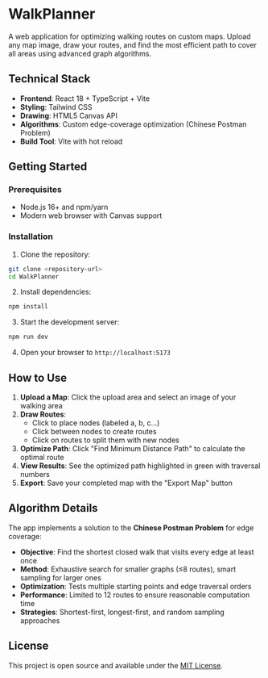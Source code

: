 # WalkPlanner

A web application for optimizing walking routes on custom maps. Upload any map image, draw your routes, and find the most efficient path to cover all areas using advanced graph algorithms.


## Technical Stack

- **Frontend**: React 18 + TypeScript + Vite
- **Styling**: Tailwind CSS
- **Drawing**: HTML5 Canvas API
- **Algorithms**: Custom edge-coverage optimization (Chinese Postman Problem)
- **Build Tool**: Vite with hot reload

## Getting Started

### Prerequisites

- Node.js 16+ and npm/yarn
- Modern web browser with Canvas support

### Installation

1. Clone the repository:
```bash
git clone <repository-url>
cd WalkPlanner
```

2. Install dependencies:
```bash
npm install
```

3. Start the development server:
```bash
npm run dev
```

4. Open your browser to `http://localhost:5173`

## How to Use

1. **Upload a Map**: Click the upload area and select an image of your walking area
2. **Draw Routes**: 
   - Click to place nodes (labeled a, b, c...)
   - Click between nodes to create routes
   - Click on routes to split them with new nodes
3. **Optimize Path**: Click "Find Minimum Distance Path" to calculate the optimal route
4. **View Results**: See the optimized path highlighted in green with traversal numbers
5. **Export**: Save your completed map with the "Export Map" button

## Algorithm Details

The app implements a solution to the **Chinese Postman Problem** for edge coverage:

- **Objective**: Find the shortest closed walk that visits every edge at least once
- **Method**: Exhaustive search for smaller graphs (≤8 routes), smart sampling for larger ones
- **Optimization**: Tests multiple starting points and edge traversal orders
- **Performance**: Limited to 12 routes to ensure reasonable computation time
- **Strategies**: Shortest-first, longest-first, and random sampling approaches

## License

This project is open source and available under the [MIT License](LICENSE).
